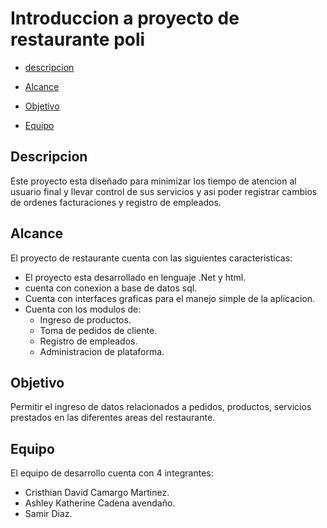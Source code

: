 # Introduccion a proyecto de restaurante poli
 
- [descripcion](##descripcion)

- [Alcance](##alcance)

- [Objetivo](##objetivo)

- [Equipo](##Equipo)
## Descripcion

Este proyecto esta diseñado para minimizar los tiempo de atencion al usuario final y llevar control de sus servicios  y asi poder registrar cambios de ordenes facturaciones y registro de empleados.  

## Alcance

El proyecto de restaurante cuenta con las siguientes caracteristicas:

- El proyecto esta desarrollado  en lenguaje .Net y html.
- cuenta con conexion a base de datos sql.
- Cuenta con interfaces graficas para el manejo simple de la aplicacion.
- Cuenta con los modulos de:
  - Ingreso de productos.
  - Toma de pedidos de cliente.
  - Registro de empleados.
  - Administracion de plataforma.

## Objetivo

Permitir el ingreso de datos relacionados a pedidos, productos, servicios prestados en las diferentes areas del restaurante.

## Equipo

El equipo de desarrollo cuenta con 4 integrantes:

- Cristhian David Camargo Martinez.
- Ashley Katherine Cadena avendaño.
- Samir Diaz.
